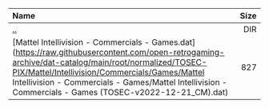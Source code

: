 |Name|Size|
|:---|---:|
|[..](../index.html)|DIR|
|[Mattel Intellivision - Commercials - Games.dat](https://raw.githubusercontent.com/open-retrogaming-archive/dat-catalog/main/root/normalized/TOSEC-PIX/Mattel/Intellivision/Commercials/Games/Mattel Intellivision - Commercials - Games/Mattel Intellivision - Commercials - Games (TOSEC-v2022-12-21_CM).dat)|827|
